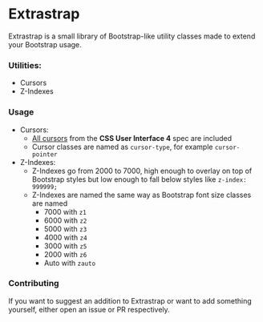 # Extrastrap
Extrastrap is a small library of Bootstrap-like utility classes made to extend your Bootstrap usage.
### Utilities:
- Cursors
- Z-Indexes
### Usage
- Cursors:
  - [All cursors](https://developer.mozilla.org/en-US/docs/Web/CSS/cursor) from the **CSS User Interface 4** spec are included
  - Cursor classes are named as `cursor-type`, for example `cursor-pointer`
- Z-Indexes:
  - Z-Indexes go from 2000 to 7000, high enough to overlay on top of Bootstrap styles but low enough to fall below styles like `z-index: 999999;`
  - Z-Indexes are named the same way as Bootstrap font size classes are named
    - 7000 with `z1`
    - 6000 with `z2`
    - 5000 with `z3`
    - 4000 with `z4`
    - 3000 with `z5`
    - 2000 with `z6`
    - Auto with `zauto`
### Contributing
If you want to suggest an addition to Extrastrap or want to add something yourself, either open an issue or PR respectively.
